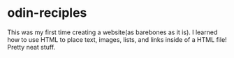 # odin-reciples
This was my first time creating a website(as barebones as it is).
I learned how to use HTML to place text, images, lists, and links inside of a HTML file! Pretty neat stuff.